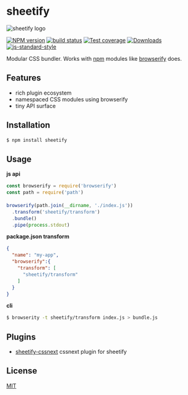 # sheetify
<img
  alt="sheetify logo"
  height="100"
  style="max-width: 100%"
  data-canonical-src="https://github.com/sheetify/logo"
  src="https://raw.githubusercontent.com/sheetify/logo/master/512v6.png">

[![NPM version][npm-image]][npm-url]
[![build status][travis-image]][travis-url]
[![Test coverage][codecov-image]][codecov-url]
[![Downloads][downloads-image]][downloads-url]
[![js-standard-style][standard-image]][standard-url]

Modular CSS bundler. Works with [npm](http://npmjs.org/) modules like
[browserify](http://browserify.org/) does.

## Features
- rich plugin ecosystem
- namespaced CSS modules using browserify
- tiny API surface

## Installation
```sh
$ npm install sheetify
```

## Usage
__js api__
```js
const browserify = require('browserify')
const path = require('path')

browserify(path.join(__dirname, './index.js'))
  .transform('sheetify/transform')
  .bundle()
  .pipe(process.stdout)
```

__package.json transform__
```json
{
  "name": "my-app",
  "browserify":{
    "transform": [
      "sheetify/transform"
    ]
  }
}
```

__cli__
```sh
$ browserity -t sheetify/transform index.js > bundle.js
```

## Plugins
- [sheetify-cssnext](https://github.com/sheetify/sheetify-cssnext) cssnext
  plugin for sheetify

## License
[MIT](https://tldrlegal.com/license/mit-license)

[npm-image]: https://img.shields.io/npm/v/sheetify.svg?style=flat-square
[npm-url]: https://npmjs.org/package/sheetify
[travis-image]: https://img.shields.io/travis/sheetify/sheetify/master.svg?style=flat-square
[travis-url]: https://travis-ci.org/sheetify/sheetify
[codecov-image]: https://img.shields.io/codecov/c/github/sheetify/sheetify/master.svg?style=flat-square
[codecov-url]: https://codecov.io/github/sheetify/sheetify
[downloads-image]: http://img.shields.io/npm/dm/sheetify.svg?style=flat-square
[downloads-url]: https://npmjs.org/package/sheetify
[standard-image]: https://img.shields.io/badge/code%20style-standard-brightgreen.svg?style=flat-square
[standard-url]: https://github.com/feross/standard
